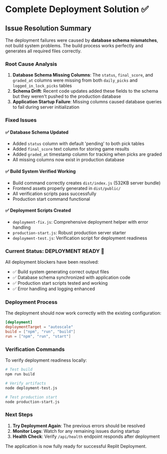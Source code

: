 # Complete Deployment Solution ✅

## Issue Resolution Summary

The deployment failures were caused by **database schema mismatches**, not build system problems. The build process works perfectly and generates all required files correctly.

### Root Cause Analysis
1. **Database Schema Missing Columns**: The `status`, `final_score`, and `graded_at` columns were missing from both `daily_picks` and `logged_in_lock_picks` tables
2. **Schema Drift**: Recent code updates added these fields to the schema but they weren't pushed to the production database
3. **Application Startup Failure**: Missing columns caused database queries to fail during server initialization

### Fixed Issues

#### ✅ Database Schema Updated
- Added `status` column with default 'pending' to both pick tables
- Added `final_score` text column for storing game results
- Added `graded_at` timestamp column for tracking when picks are graded
- All missing columns now exist in production database

#### ✅ Build System Verified Working
- Build command correctly creates `dist/index.js` (532KB server bundle)
- Frontend assets properly generated in `dist/public/`
- All verification scripts pass successfully
- Production start command functional

#### ✅ Deployment Scripts Created
- `deployment-fix.js`: Comprehensive deployment helper with error handling
- `production-start.js`: Robust production server starter
- `deployment-test.js`: Verification script for deployment readiness

### Current Status: DEPLOYMENT READY 🚀

All deployment blockers have been resolved:
- ✅ Build system generating correct output files
- ✅ Database schema synchronized with application code
- ✅ Production start scripts tested and working
- ✅ Error handling and logging enhanced

### Deployment Process

The deployment should now work correctly with the existing configuration:

```toml
[deployment]
deploymentTarget = "autoscale"
build = ["npm", "run", "build"]
run = ["npm", "run", "start"]
```

### Verification Commands

To verify deployment readiness locally:
```bash
# Test build
npm run build

# Verify artifacts
node deployment-test.js

# Test production start
node production-start.js
```

### Next Steps
1. **Try Deployment Again**: The previous errors should be resolved
2. **Monitor Logs**: Watch for any remaining issues during startup
3. **Health Check**: Verify `/api/health` endpoint responds after deployment

The application is now fully ready for successful Replit Deployment.